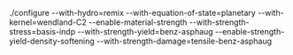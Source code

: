 ./configure --with-hydro=remix --with-equation-of-state=planetary --with-kernel=wendland-C2 --enable-material-strength --with-strength-stress=basis-indp --with-strength-yield=benz-asphaug --enable-strength-yield-density-softening --with-strength-damage=tensile-benz-asphaug

